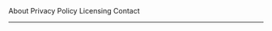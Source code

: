 <Footer footerType="logo">
  <div class="sm:flex sm:items-center sm:justify-between">
    <FooterBrand href="https://flowbite.com" src="/images/flowbite-svelte-icon-logo.svg" alt="Flowbite Logo" name="Flowbite" />
    <FooterUl ulclass="flex flex-wrap items-center mb-6 text-sm text-gray-500 sm:mb-0 dark:text-gray-400">
      <FooterLi href="/">About</FooterLi>
      <FooterLi href="/">Privacy Policy</FooterLi>
      <FooterLi href="/">Licensing</FooterLi>
      <FooterLi href="/">Contact</FooterLi>
    </FooterUl>
  </div>
  <hr class="my-6 border-gray-200 sm:mx-auto dark:border-gray-700 lg:my-8" />
  <FooterCopyright href="/" by="Flowbite™" />
</Footer>